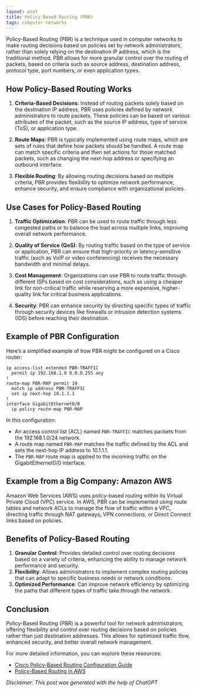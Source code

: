 ```yaml
---
layout: post
title: Policy-Based Routing (PBR)
tags: computer-networks 
---
```


Policy-Based Routing (PBR) is a technique used in computer networks to make routing decisions based on policies set by network administrators, rather than solely relying on the destination IP address, which is the traditional method. PBR allows for more granular control over the routing of packets, based on criteria such as source address, destination address, protocol type, port numbers, or even application types.

## How Policy-Based Routing Works

1. **Criteria-Based Decisions**: Instead of routing packets solely based on the destination IP address, PBR uses policies defined by network administrators to route packets. These policies can be based on various attributes of the packet, such as the source IP address, type of service (ToS), or application type.

2. **Route Maps**: PBR is typically implemented using route maps, which are sets of rules that define how packets should be handled. A route map can match specific criteria and then set actions for those matched packets, such as changing the next-hop address or specifying an outbound interface.

3. **Flexible Routing**: By allowing routing decisions based on multiple criteria, PBR provides flexibility to optimize network performance, enhance security, and ensure compliance with organizational policies.

## Use Cases for Policy-Based Routing

1. **Traffic Optimization**: PBR can be used to route traffic through less congested paths or to balance the load across multiple links, improving overall network performance.

2. **Quality of Service (QoS)**: By routing traffic based on the type of service or application, PBR can ensure that high-priority or latency-sensitive traffic (such as VoIP or video conferencing) receives the necessary bandwidth and minimal delays.

3. **Cost Management**: Organizations can use PBR to route traffic through different ISPs based on cost considerations, such as using a cheaper link for non-critical traffic while reserving a more expensive, higher-quality link for critical business applications.

4. **Security**: PBR can enhance security by directing specific types of traffic through security devices like firewalls or intrusion detection systems (IDS) before reaching their destination.

## Example of PBR Configuration

Here’s a simplified example of how PBR might be configured on a Cisco router:

```cisco
ip access-list extended PBR-TRAFFIC
  permit ip 192.168.1.0 0.0.0.255 any
!
route-map PBR-MAP permit 10
  match ip address PBR-TRAFFIC
  set ip next-hop 10.1.1.1
!
interface GigabitEthernet0/0
  ip policy route-map PBR-MAP
```

In this configuration:
- An access control list (ACL) named `PBR-TRAFFIC` matches packets from the 192.168.1.0/24 network.
- A route map named `PBR-MAP` matches the traffic defined by the ACL and sets the next-hop IP address to 10.1.1.1.
- The `PBR-MAP` route map is applied to the incoming traffic on the GigabitEthernet0/0 interface.

## Example from a Big Company: Amazon AWS

Amazon Web Services (AWS) uses policy-based routing within its Virtual Private Cloud (VPC) service. In AWS, PBR can be implemented using route tables and network ACLs to manage the flow of traffic within a VPC, directing traffic through NAT gateways, VPN connections, or Direct Connect links based on policies.

## Benefits of Policy-Based Routing

1. **Granular Control**: Provides detailed control over routing decisions based on a variety of criteria, enhancing the ability to manage network performance and security.
2. **Flexibility**: Allows administrators to implement complex routing policies that can adapt to specific business needs or network conditions.
3. **Optimized Performance**: Can improve network efficiency by optimizing the paths that different types of traffic take through the network.

## Conclusion

Policy-Based Routing (PBR) is a powerful tool for network administrators, offering flexibility and control over routing decisions based on policies rather than just destination addresses. This allows for optimized traffic flow, enhanced security, and better overall network management.

For more detailed information, you can explore these resources:
- [Cisco Policy-Based Routing Configuration Guide](https://www.cisco.com/c/en/us/td/docs/ios-xml/ios/iproute_pbr/configuration/15-mt/irp-15-mt-book/irp-pbr.html)
- [Policy-Based Routing in AWS](https://docs.aws.amazon.com/vpc/latest/userguide/VPC_Route_Tables.html#RouteTables_PolicyBased)


_Disclaimer: This post was generated with the help of ChatGPT_